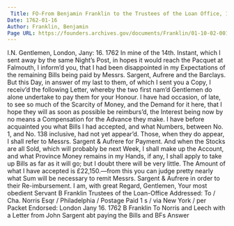```yaml
---
 Title: FO-From Benjamin Franklin to the Trustees of the Loan Office, 16 January 1762
Date: 1762-01-16
Author: Franklin, Benjamin
Page URL: https://founders.archives.gov/documents/Franklin/01-10-02-0012
---
```


I.N.
Gentlemen,
London, Jany: 16. 1762
In mine of the 14th. Instant, which I sent away by the same Night’s Post, in hopes it would reach the Pacquet at Falmouth, I inform’d you, that I had been disappointed in my Expectations of the remaining Bills being paid by Messrs. Sargent, Aufrere and the Barclays. But this Day, in answer of my last to them, of which I sent you a Copy, I receiv’d the following Letter, whereby the two first nam’d Gentlemen do alone undertake to pay them for your Honour. I have had occasion, of late, to see so much of the Scarcity of Money, and the Demand for it here, that I hope they will as soon as possible be reimburs’d, the Interest being now by no means a Compensation for the Advance they make. I have before acquainted you what Bills I had accepted, and what Numbers, between No. 1, and No. 138 inclusive, had not yet appear’d. Those, when they do appear, I shall refer to Messrs. Sargent & Aufrere for Payment. And when the Stocks are all Sold, which will probably be next Week, I shall make up the Account, and what Province Money remains in my Hands, if any, I shall apply to take up Bills as far as it will go; but I doubt there will be very little. The Amount of what I have accepted is £22,150.—from this you can judge pretty nearly what Sum will be necessary to remit Messrs. Sargent & Aufrere in order to their Re-imbursement. I am, with great Regard, Gentlemen, Your most obedient Servant
B Franklin
Trustees of the Loan-Office
 Addressed: To / Cha. Norris Esqr / Philadelphia / Postage Paid 1 s / via New York / per Packet
Endorsed: London Jany 16. 1762 B Franklin To Norris and Leech with a Letter from John Sargent abt paying the Bills and BFs Answer

